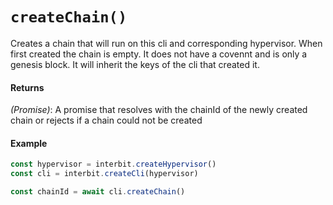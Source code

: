 # `createChain()`

Creates a chain that will run on this cli and corresponding hypervisor. When first created the chain is empty. It does not have a covennt and is only a genesis block. It will inherit the keys of the cli that created it.

#### Returns

*(Promise)*: A promise that resolves with the chainId of the newly created chain or rejects if a chain could not be created


#### Example

```js
const hypervisor = interbit.createHypervisor()
const cli = interbit.createCli(hypervisor)

const chainId = await cli.createChain()
```

